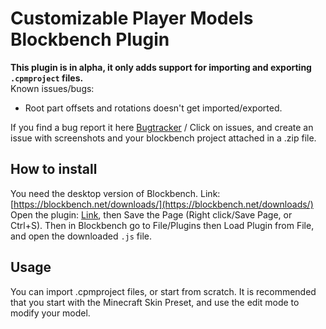 # Customizable Player Models Blockbench Plugin  
**This plugin is in alpha, it only adds support for importing and exporting `.cpmproject` files.**  
Known issues/bugs:
- Root part offsets and rotations doesn't get imported/exported.

If you find a bug report it here [Bugtracker](https://github.com/tom5454/CustomPlayerModels/issues) / Click on issues, and create an issue with screenshots and your blockbench project attached in a .zip file.  

## How to install
You need the desktop version of Blockbench. Link: [https://blockbench.net/downloads/](https://blockbench.net/downloads/)  
Open the plugin: [Link](https://raw.githubusercontent.com/tom5454/CustomPlayerModels/master/Blockbench/cpm_plugin.js), then Save the Page (Right click/Save Page, or Ctrl+S). Then in Blockbench go to File/Plugins then Load Plugin from File, and open the downloaded `.js` file.

## Usage
You can import .cpmproject files, or start from scratch. It is recommended that you start with the Minecraft Skin Preset, and use the edit mode to modify your model.